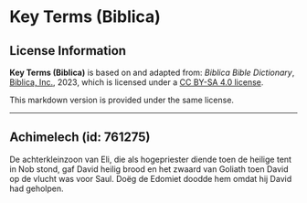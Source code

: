 # Key Terms (Biblica)

## License Information

**Key Terms (Biblica)** is based on and adapted from: _Biblica Bible Dictionary_, [Biblica, Inc.](https://www.biblica.com/), 2023, which is licensed under a [CC BY-SA 4.0 license](https://creativecommons.org/licenses/by-sa/4.0/legalcode.en).

This markdown version is provided under the same license.



--------------------------------

## Achimelech (id: 761275)

De achterkleinzoon van Eli, die als hogepriester diende toen de heilige tent in Nob stond, gaf David heilig brood en het zwaard van Goliath toen David op de vlucht was voor Saul. Doëg de Edomiet doodde hem omdat hij David had geholpen.


